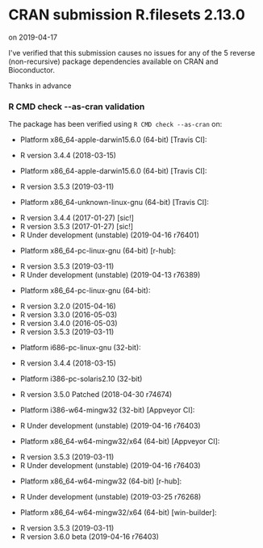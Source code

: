 # CRAN submission R.filesets 2.13.0

on 2019-04-17

I've verified that this submission causes no issues for any of the
5 reverse (non-recursive) package dependencies available on CRAN
and Bioconductor.

Thanks in advance


### R CMD check --as-cran validation

The package has been verified using `R CMD check --as-cran` on:

* Platform x86_64-apple-darwin15.6.0 (64-bit) [Travis CI]:
 - R version 3.4.4 (2018-03-15)

* Platform x86_64-apple-darwin15.6.0 (64-bit) [Travis CI]:
 - R version 3.5.3 (2019-03-11)

* Platform x86_64-unknown-linux-gnu (64-bit) [Travis CI]:
 - R version 3.4.4 (2017-01-27) [sic!]
 - R version 3.5.3 (2017-01-27) [sic!]
 - R Under development (unstable) (2019-04-16 r76401)

* Platform x86_64-pc-linux-gnu (64-bit) [r-hub]:
 - R version 3.5.3 (2019-03-11)
 - R Under development (unstable) (2019-04-13 r76389)

* Platform x86_64-pc-linux-gnu (64-bit):
 - R version 3.2.0 (2015-04-16)
 - R version 3.3.0 (2016-05-03)
 - R version 3.4.0 (2016-05-03)
 - R version 3.5.3 (2019-03-11)

* Platform i686-pc-linux-gnu (32-bit):
 - R version 3.4.4 (2018-03-15)

* Platform i386-pc-solaris2.10 (32-bit)
 - R version 3.5.0 Patched (2018-04-30 r74674)

* Platform i386-w64-mingw32 (32-bit) [Appveyor CI]:
 - R Under development (unstable) (2019-04-16 r76403)

* Platform x86_64-w64-mingw32/x64 (64-bit) [Appveyor CI]:
 - R version 3.5.3 (2019-03-11)
 - R Under development (unstable) (2019-04-16 r76403)

* Platform x86_64-w64-mingw32 (64-bit) [r-hub]:
 - R Under development (unstable) (2019-03-25 r76268)

* Platform x86_64-w64-mingw32/x64 (64-bit) [win-builder]:
 - R version 3.5.3 (2019-03-11)
 - R version 3.6.0 beta (2019-04-16 r76403)
